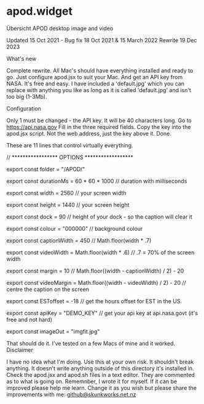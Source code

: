# apod.widget
Übersicht APOD desktop image and video

Updated 15 Oct 2021 - Bug fix 18 Oct 2021 & 15 March 2022
Rewrite 19 Dec 2023

What's new

Complete rewrite. All Mac's should have everything installed and ready to go. 
Just configure apod.jsx to suit your Mac.
And get an API key from NASA. It's free and easy. 
I have included a 'default.jpg' which you can replace with anything you like as long as it is called 'default.jpg' and isn't too big (1-3Mb).

Configuration

Only 1 must be changed - the API key. It will be 40 characters long.
Go to https://api.nasa.gov
Fill in the three required fields.
Copy the key into the apod.jsx script. Not the web address, just the key above it.
Done.

These are 11 lines that control virtually everything.

// ***************** OPTIONS ******************

export const folder = "/APOD/"

export const durationMs = 60 * 60 * 1000 // duration with milliseconds

export const width = 2560 // your screen width

export const height = 1440 // your screen height

export const dock = 90 // height of your dock - so the caption will clear it

export const colour = "000000" // background colour

export const captionWidth = 450 // Math.floor(width * .7)

export const videoWidth = Math.floor(width * .6) // .7 = 70% of the screen width

export const margin = 10 // Math.floor((width - captionWidth) / 2) - 20

export const videoMargin = Math.floor((width - videoWidth) / 2) - 20 // centre the caption on the screen

export const ESToffset = -18 // get the hours offset for EST in the US.

export const apiKey = "DEMO_KEY" // get your api key at api.nasa.govt  (it's free and not hard)

export const imageOut = "imgfit.jpg"


That should do it. I've tested on a few Macs of mine and it worked.
Disclaimer

I have no idea what I'm doing. 
Use this at your own risk. It shouldn't break anything. It doesn't write anything outside of this directory it's installed in. Check the apod.jsx and apod.sh files in a text editor. They are commented as to what is going on.
Rememnber, I wrote it for myself. If it can be improved please help me learn. 
Change it as you wish but please share the improvements with me: github@skunkworks.net.nz

